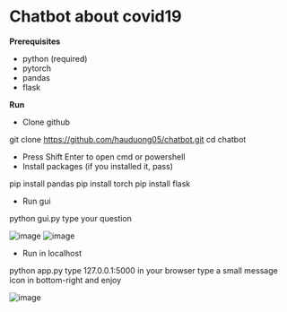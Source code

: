 # Chatbot about covid19

**Prerequisites**
- python (required)
- pytorch
- pandas
- flask

**Run**

- Clone github

git clone https://github.com/hauduong05/chatbot.git
cd chatbot

- Press Shift Enter to open cmd or powershell
- Install packages (if you installed it, pass)

pip install pandas
pip install torch
pip install flask

- Run gui

python gui.py
type your question

![image](https://user-images.githubusercontent.com/57497668/145707358-584b1ff8-f194-465c-a36c-ee2e5c75fe19.png)
![image](https://user-images.githubusercontent.com/57497668/145707369-86522ccb-f993-4421-8a2d-5f79eb775eb3.png)

- Run in localhost

python app.py
type 127.0.0.1:5000 in your browser
type a small message icon in bottom-right and enjoy

![image](https://user-images.githubusercontent.com/57497668/145707451-ec31f07f-face-4cbc-a224-54700ed2187f.png)

